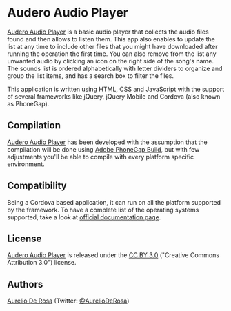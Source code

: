# Audero Audio Player #
[Audero Audio Player](https://bitbucket.org/AurelioDeRosa/audero-audio-player) is a basic audio player that collects the audio files found and then allows to listen them. This app also enables to update the list at any time to include other files that you might have downloaded after running the operation the first time. You can also remove from the list any unwanted audio by clicking an icon on the right side of the song's name. The sounds list is ordered alphabetically with letter dividers to organize and group the list items, and has a search box to filter the files.

This application is written using HTML, CSS and JavaScript with the support of several frameworks like jQuery, jQuery Mobile and Cordova (also known as PhoneGap).

## Compilation ##
[Audero Audio Player](https://bitbucket.org/AurelioDeRosa/audero-audio-player) has been developed with the assumption that the compilation will be done using [Adobe PhoneGap Build](http://build.phonegap.com/), but with few adjustments you'll be able to compile with every platform specific environment.

## Compatibility ##
Being a Cordova based application, it can run on all the platform supported by the framework. To have a complete list of the operating systems supported, take a look at [official documentation page](http://phonegap.com/about/feature).

## License ##
[Audero Audio Player](https://bitbucket.org/AurelioDeRosa/audero-audio-player) is released under the [CC BY 3.0](http://creativecommons.org/licenses/by/3.0/) ("Creative Commons Attribution 3.0") license.

## Authors ##
[Aurelio De Rosa](http://www.audero.it) (Twitter: [@AurelioDeRosa](https://twitter.com/AurelioDeRosa))